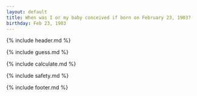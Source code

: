```yaml
---
layout: default
title: When was I or my baby conceived if born on February 23, 1903?
birthday: Feb 23, 1903
---
```


{% include header.md %}

{% include guess.md %}

{% include calculate.md %}

{% include safety.md %}

{% include footer.md %}



